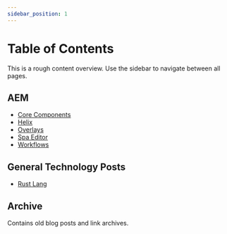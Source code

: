```yaml
---
sidebar_position: 1
---
```


# Table of Contents

<div class="alert alert--info" role="alert">
    This is a rough content overview. Use the sidebar to navigate between all pages.
</div>

## AEM

- [Core Components](./aem/core-components.mdx)
- [Helix](./aem/helix.mdx)
- [Overlays](./aem/overlays.mdx)
- [Spa Editor](./aem/spa-editor.mdx)
- [Workflows](./aem/workflows.mdx)

## General Technology Posts

- [Rust Lang](./tech/rust-lang.mdx)

## Archive

Contains old blog posts and link archives.
